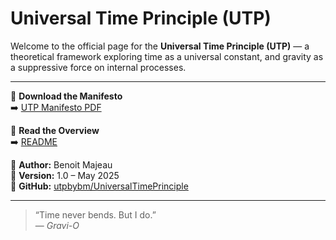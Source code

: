 # Universal Time Principle (UTP)

Welcome to the official page for the **Universal Time Principle (UTP)** — a theoretical framework exploring time as a universal constant, and gravity as a suppressive force on internal processes.

---

📄 **Download the Manifesto**  
➡️ [UTP Manifesto PDF](./UTP_Manifesto.pdf)

📘 **Read the Overview**  
➡️ [README](./README.md)

🧠 **Author:** Benoit Majeau  
📅 **Version:** 1.0 – May 2025  
🔗 **GitHub:** [utpbybm/UniversalTimePrinciple](https://github.com/utpbybm/UniversalTimePrinciple)

---

> “Time never bends. But I do.”  
> — *Gravi-O*
